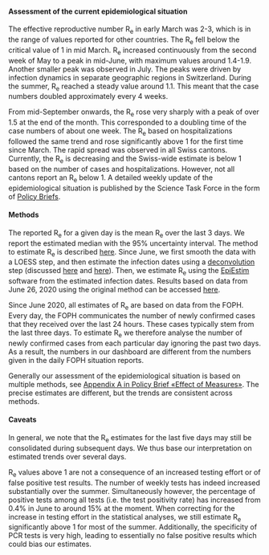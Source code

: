<h4>Assessment of the current epidemiological situation</h4>

The effective reproductive number R<sub>e</sub> in early March was 2-3, which is in the range of values reported for other countries. The R<sub>e</sub> fell below the critical value of 1 in mid March. R<sub>e</sub> increased continuously from the second week of May to a peak in mid-June, with maximum values around 1.4-1.9. Another smaller peak was observed in July. The peaks were driven by infection dynamics in separate geographic regions in Switzerland. During the summer, R<sub>e</sub> reached a steady value around 1.1. This meant that the case numbers doubled approximately every 4 weeks.

From mid-September onwards, the R<sub>e</sub> rose very sharply with a peak of over 1.5 at the end of the month. This corresponded to a doubling time of the case numbers of about one week. The R<sub>e</sub> based on hospitalizations followed the same trend and rose significantly above 1 for the first time since March. The rapid spread was observed in all Swiss cantons. Currently, the R<sub>e</sub> is decreasing and the Swiss-wide estimate is below 1 based on the number of cases and hospitalizations. However, not all cantons report an R<sub>e</sub> below 1.
A detailed weekly update of the epidemiological situation is published by the Science Task Force in the form of [Policy Briefs](https://ncs-tf.ch/de/policy-briefs).


<h4>Methods</h4>

The reported R<sub>e</sub> for a given day is the mean R<sub>e</sub> over the last 3 days. We report the estimated median with the 95% uncertainty interval. The method to estimate R<sub>e</sub> is described [here](https://ibz-shiny.ethz.ch/covid-19-re/methods.pdf). Since June, we first smooth the data with a LOESS step, and then estimate the infection dates using a [deconvolution](https://www.pnas.org/content/106/51/21825) step (discussed [here](https://www.medrxiv.org/content/10.1101/2020.05.12.20099366v1) and [here](https://www.medrxiv.org/content/10.1101/2020.06.18.20134858v2)). Then, we estimate R<sub>e</sub>  using the [EpiEstim](https://cran.r-project.org/web/packages/EpiEstim/index.html) software from the estimated infection dates. Results based on data from June 26, 2020 using the original method can be accessed [here](https://smw.ch/article/doi/smw.2020.20271).

Since June 2020, all estimates of R<sub>e</sub> are based on data from the FOPH. Every day, the FOPH communicates the number of newly confirmed cases that they received over the last 24 hours. These cases typically stem from the last three days. To estimate R<sub>e</sub> we therefore analyse the number of newly confirmed cases from each particular day ignoring the past two days. As a result, the numbers in our dashboard are different from the numbers given in the daily FOPH situation reports.

Generally our assessment of the epidemiological situation is based on multiple methods, see [Appendix A in Policy Brief «Effect of Measures»](https://ncs-tf.ch/de/policy-briefs/effect-of-measures-21-april-20-en/download). The precise estimates are different, but the trends are consistent across methods.


<h4>Caveats</h4>

In general, we note that the R<sub>e</sub> estimates for the last five days may still be consolidated during subsequent days. We thus base our interpretation on estimated trends over several days.

R<sub>e</sub> values above 1 are not a consequence of an increased testing effort or of false positive test results. The number of weekly tests has indeed increased substantially over the summer. Simultaneously however, the percentage of positive tests among all tests (i.e. the test positivity rate) has increased from 0.4% in June to around 15% at the moment. When correcting for the increase in testing effort in the statistical analyses, we still estimate R<sub>e</sub> significantly above 1 for most of the summer. Additionally, the specificity of PCR tests is very high, leading to essentially no false positive results which could bias our estimates.
